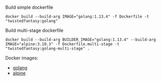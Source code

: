 Build simple dockerfile
```
docker build --build-arg IMAGE="golang:1.13.4" -f Dockerfile -t "twistedfantasy:golang"
```

Build multi-stage dockerfile
``` 
docker build --build-arg BUILDER_IMAGE="golang:1.13.4" --build-arg IMAGE="alpine:3.10.3" -f Dockerfile.multi-stage -t "twistedfantasy:golang-multi-stage" .
```

Docker images: <br/>
* [golang](https://hub.docker.com/_/golang)
* [alpine](https://hub.docker.com/_/alpine)
